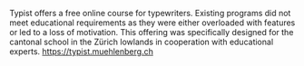 Typist offers a free online course for typewriters. Existing programs did not meet educational requirements as they were either overloaded with features or led to a loss of motivation. This offering was specifically designed for the cantonal school in the Zürich lowlands in cooperation with educational experts.
https://typist.muehlenberg.ch
